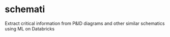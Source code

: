# schemati
Extract critical information from P&amp;ID diagrams and other similar schematics using ML on Databricks
